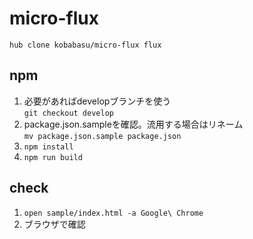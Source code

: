 # micro-flux

`hub clone kobabasu/micro-flux flux`

## npm
1. 必要があればdevelopブランチを使う  
   `git checkout develop`
1. package.json.sampleを確認。流用する場合はリネーム  
   `mv package.json.sample package.json`
1. `npm install`
1. `npm run build`

## check
1. `open sample/index.html -a Google\ Chrome`
1. ブラウザで確認
